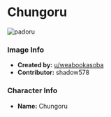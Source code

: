 # Chungoru

![padoru](https://raw.githubusercontent.com/shadow578/Padoru-Padoru/master/Padoru/other-chungoru.png "Chungoru")

### Image Info
* **Created by:**    [u/weabookasoba](https://www.reddit.com/r/Padoru/comments/a923zy/chungoru_chungoru/)
* **Contributor:**   shadow578

### Character Info
* **Name:**   Chungoru


